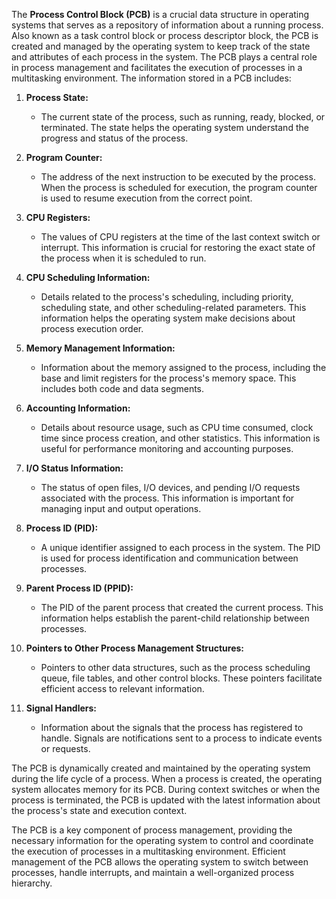 The **Process Control Block (PCB)** is a crucial data structure in operating systems that serves as a repository of information about a running process. Also known as a task control block or process descriptor block, the PCB is created and managed by the operating system to keep track of the state and attributes of each process in the system. The PCB plays a central role in process management and facilitates the execution of processes in a multitasking environment. The information stored in a PCB includes:

1. **Process State:**
   - The current state of the process, such as running, ready, blocked, or terminated. The state helps the operating system understand the progress and status of the process.

2. **Program Counter:**
   - The address of the next instruction to be executed by the process. When the process is scheduled for execution, the program counter is used to resume execution from the correct point.

3. **CPU Registers:**
   - The values of CPU registers at the time of the last context switch or interrupt. This information is crucial for restoring the exact state of the process when it is scheduled to run.

4. **CPU Scheduling Information:**
   - Details related to the process's scheduling, including priority, scheduling state, and other scheduling-related parameters. This information helps the operating system make decisions about process execution order.

5. **Memory Management Information:**
   - Information about the memory assigned to the process, including the base and limit registers for the process's memory space. This includes both code and data segments.

6. **Accounting Information:**
   - Details about resource usage, such as CPU time consumed, clock time since process creation, and other statistics. This information is useful for performance monitoring and accounting purposes.

7. **I/O Status Information:**
   - The status of open files, I/O devices, and pending I/O requests associated with the process. This information is important for managing input and output operations.

8. **Process ID (PID):**
   - A unique identifier assigned to each process in the system. The PID is used for process identification and communication between processes.

9. **Parent Process ID (PPID):**
   - The PID of the parent process that created the current process. This information helps establish the parent-child relationship between processes.

10. **Pointers to Other Process Management Structures:**
    - Pointers to other data structures, such as the process scheduling queue, file tables, and other control blocks. These pointers facilitate efficient access to relevant information.

11. **Signal Handlers:**
    - Information about the signals that the process has registered to handle. Signals are notifications sent to a process to indicate events or requests.

The PCB is dynamically created and maintained by the operating system during the life cycle of a process. When a process is created, the operating system allocates memory for its PCB. During context switches or when the process is terminated, the PCB is updated with the latest information about the process's state and execution context.

The PCB is a key component of process management, providing the necessary information for the operating system to control and coordinate the execution of processes in a multitasking environment. Efficient management of the PCB allows the operating system to switch between processes, handle interrupts, and maintain a well-organized process hierarchy.
